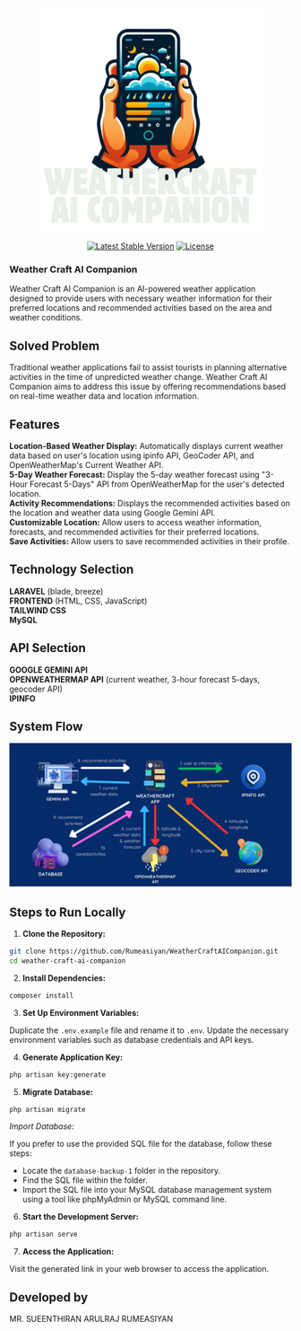 <p align="center"><a href="#"><img src="/public/img/logo.png" width="400" alt="Weather Craft AI Companion Logo"></a></p>

<p align="center">
<a href="https://packagist.org/packages/laravel/framework"><img src="https://img.shields.io/packagist/v/laravel/framework" alt="Latest Stable Version"></a>
<a href="https://packagist.org/packages/laravel/framework"><img src="https://img.shields.io/packagist/l/laravel/framework" alt="License"></a>
</p>

### Weather Craft AI Companion

Weather Craft AI Companion is an AI-powered weather application designed to provide users with necessary weather information for their preferred locations and recommended activities based on the area and weather conditions.

## Solved Problem

Traditional weather applications fail to assist tourists in planning alternative activities in the time of unpredicted weather change. Weather Craft AI Companion aims to address this issue by offering recommendations based on real-time weather data and location information.

## Features

**Location-Based Weather Display:** Automatically displays current weather data based on user's location using ipinfo API, GeoCoder API, and OpenWeatherMap's Current Weather API. <br />
**5-Day Weather Forecast:** Display the 5-day weather forecast using "3-Hour Forecast 5-Days" API from OpenWeatherMap for the user's detected location. <br />
**Activity Recommendations:** Displays the recommended activities based on the location and weather data using Google Gemini API. <br />
**Customizable Location:** Allow users to access weather information, forecasts, and recommended activities for their preferred locations. <br />
**Save Activities:** Allow users to save recommended activities in their profile. <br />

## Technology Selection

**LARAVEL** (blade, breeze) <br />
**FRONTEND** (HTML, CSS, JavaScript)  <br />
**TAILWIND CSS** <br />
**MySQL** <br />

## API Selection

**GOOGLE GEMINI API** <br />
**OPENWEATHERMAP API** (current weather, 3-hour forecast 5-days, geocoder API) <br />
**IPINFO** <br />

## System Flow

<p align="center"><a href="#"><img src="/public/img/flow.png" width="800" alt="System Flow"></a></p>

## Steps to Run Locally

1. **Clone the Repository:**

```bash
git clone https://github.com/Rumeasiyan/WeatherCraftAICompanion.git
cd weather-craft-ai-companion
```

2. **Install Dependencies:**

```bash
composer install
```

3. **Set Up Environment Variables:**

Duplicate the `.env.example` file and rename it to `.env`. Update the necessary environment variables such as database credentials and API keys.

4. **Generate Application Key:**

```bash
php artisan key:generate
```

5. **Migrate Database:**

```bash
php artisan migrate
```
*Import Database:*

If you prefer to use the provided SQL file for the database, follow these steps:
   - Locate the `database-backup-1` folder in the repository.
   - Find the SQL file within the folder.
   - Import the SQL file into your MySQL database management system using a tool like phpMyAdmin or MySQL command line.

6. **Start the Development Server:**

```bash
php artisan serve
```

7. **Access the Application:**

Visit the generated link in your web browser to access the application.

## Developed by

MR. SUEENTHIRAN ARULRAJ RUMEASIYAN
